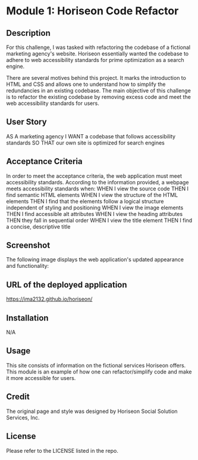 # Module 1: Horiseon Code Refactor 

## Description 

For this challenge, I was tasked with refactoring the codebase of a fictional marketing agency's website. Horiseon essentially wanted the codebase to adhere to web accessibility standards for prime optimization as a search engine.

There are several motives behind this project. It marks the introduction to HTML and CSS and allows one to understand how to simplify the redundancies in an existing codebase. The main objective of this challenge is to refactor the existing codebase by removing excess code and meet the web accessibility standards for users. 

## User Story
AS A marketing agency
I WANT a codebase that follows accessibility standards
SO THAT our own site is optimized for search engines

## Acceptance Criteria
In order to meet the acceptance criteria, the web application must meet accessibility standards.
According to the information provided, a webpage meets accessibility standards when:
WHEN I view the source code
THEN I find semantic HTML elements
WHEN I view the structure of the HTML elements
THEN I find that the elements follow a logical structure independent of styling and positioning
WHEN I view the image elements
THEN I find accessible alt attributes
WHEN I view the heading attributes
THEN they fall in sequential order
WHEN I view the title element
THEN I find a concise, descriptive title


## Screenshot 
The following image displays the web application's updated appearance and functionality:

## URL of the deployed application
https://ima2132.github.io/horiseon/ 

## Installation 

N/A

## Usage 

This site consists of information on the fictional services Horiseon offers. This module is an example of how one can refactor/simplify code and make it more accessible for users. 

## Credit 
The original page and style was designed by Horiseon Social Solution Services, Inc. 

## License

Please refer to the LICENSE listed in the repo. 

